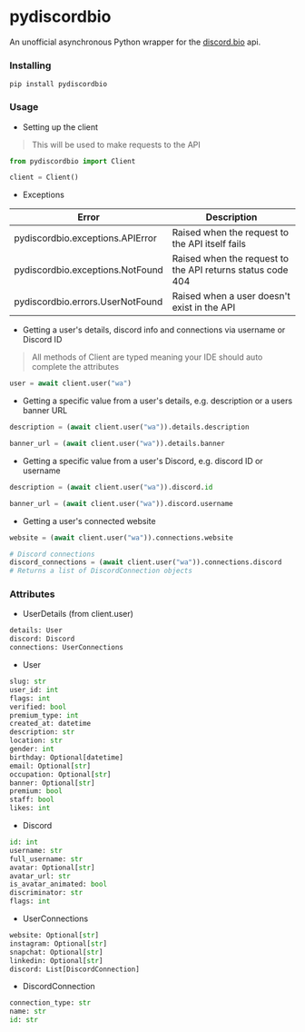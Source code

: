 # pydiscordbio

An unofficial asynchronous Python wrapper for the [discord.bio](https://discord.bio) api.

### Installing

```
pip install pydiscordbio
```

### Usage

* Setting up the client
> This will be used to make requests to the API

```py
from pydiscordbio import Client

client = Client()
```

* Exceptions

| Error | Description |
| ----- | ----------- |
| pydiscordbio.exceptions.APIError | Raised when the request to the API itself fails |
| pydiscordbio.exceptions.NotFound | Raised when the request to the API returns status code 404 |
| pydiscordbio.errors.UserNotFound | Raised when a user doesn't exist in the API |

* Getting a user's details, discord info and connections via username or Discord ID
> All methods of Client are typed meaning your IDE should auto complete the attributes

```py
user = await client.user("wa")
```

* Getting a specific value from a user's details, e.g. description or a users banner URL

```py
description = (await client.user("wa")).details.description

banner_url = (await client.user("wa")).details.banner
```

* Getting a specific value from a user's Discord, e.g. discord ID or username

```py
description = (await client.user("wa")).discord.id

banner_url = (await client.user("wa")).discord.username
```

* Getting a user's connected website

```py
website = (await client.user("wa")).connections.website

# Discord connections
discord_connections = (await client.user("wa")).connections.discord
# Returns a list of DiscordConnection objects
```

### Attributes

* UserDetails (from client.user)
```py
details: User
discord: Discord
connections: UserConnections
```

* User
```py
slug: str
user_id: int
flags: int
verified: bool
premium_type: int
created_at: datetime
description: str
location: str
gender: int
birthday: Optional[datetime]
email: Optional[str]
occupation: Optional[str]
banner: Optional[str]
premium: bool
staff: bool
likes: int
```

* Discord
```py
id: int
username: str
full_username: str
avatar: Optional[str]
avatar_url: str
is_avatar_animated: bool
discriminator: str
flags: int
```

* UserConnections
```py
website: Optional[str]
instagram: Optional[str]
snapchat: Optional[str]
linkedin: Optional[str]
discord: List[DiscordConnection]
```

* DiscordConnection
```py
connection_type: str
name: str
id: str
```